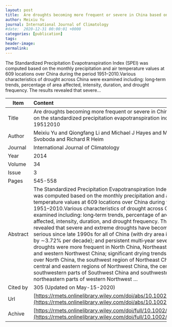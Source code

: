 ```yaml
---
layout: post
title:  Are droughts becoming more frequent or severe in China based on the standardized precipitation evapotranspiration index 19512010
author: Meixiu Yu
journal: International Journal of Climatology
#date:  2020-12-31 00:00:01 +0000
categories: [publication]
tags: 
header-image: 
permalink: 
---
```

The Standardized Precipitation Evapotranspiration Index (SPEI) was computed based on the monthly precipitation and air temperature values at 609 locations over China during the period 1951–2010.Various characteristics of drought across China were examined including: long‐term trends, percentage of area affected, intensity, duration, and drought frequency. The results revealed that severe...
<!--the above is the excerpt-->
<!--more-->
<!--the following is the text-->


| Item           | Content    |
| ---------------|:------------|
| Title          | Are droughts becoming more frequent or severe in China based on the standardized precipitation evapotranspiration index 19512010     |
| Author         | Meixiu Yu and Qiongfang Li and Michael J Hayes and Mark D Svoboda and Richard R Heim    |
| Journal        | International Journal of Climatology   |
| Year           | 2014      |
| Volume         | 34	   |
| Issue          | 3	   |
| Pages          | 545-558	   |
| Abstract       | The Standardized Precipitation Evapotranspiration Index (SPEI) was computed based on the monthly precipitation and air temperature values at 609 locations over China during the period 1951–2010.Various characteristics of drought across China were examined including: long‐term trends, percentage of area affected, intensity, duration, and drought frequency. The results revealed that severe and extreme droughts have become more serious since late 1990s for all of China (with dry area increasing by ∼3.72% per decade); and persistent multi‐year severe droughts were more frequent in North China, Northeast China, and western Northwest China; significant drying trends occurred over North China, the southwest region of Northeast China, central and eastern regions of Northwest China, the central and southwestern parts of Southwest China and southwestern and northeastern parts of western Northwest …	 |
| Cited by			 | 305 (Updated on May-15-2020)   |
| Url  					 | [https://rmets.onlinelibrary.wiley.com/doi/abs/10.1002/joc.3701](https://rmets.onlinelibrary.wiley.com/doi/abs/10.1002/joc.3701)		   |
| Achive 	       | [https://rmets.onlinelibrary.wiley.com/doi/full/10.1002/joc.3701](https://rmets.onlinelibrary.wiley.com/doi/full/10.1002/joc.3701)		 |


